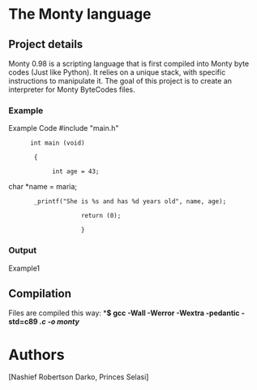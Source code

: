# **The Monty language**
## **Project details**
Monty 0.98 is a scripting language that is first compiled into Monty byte codes (Just like Python). It relies on a unique stack, with specific instructions to manipulate it. The goal of this project is to create an interpreter for Monty ByteCodes files.

### **Example**

Example Code
#include "main.h"

          int main (void)

           {

                int age = 43;
char *name = maria;

           _printf("She is %s and has %d years old", name, age);

                        return (0);

                        }

### **Output**
Example1

## **Compilation**
Files are compiled this way:
***$ gcc -Wall -Werror -Wextra -pedantic -std=c89 *.c -o monty***

# **Authors**
[Nashief Robertson Darko, Princes Selasi]
